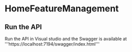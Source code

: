 # HomeFeatureManagement

## Run the API

Run the API in Visual studio and the Swagger is available at '''https://localhost:7194/swagger/index.html'''
